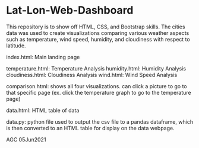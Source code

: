 # Lat-Lon-Web-Dashboard

This repository is to show off HTML, CSS, and Bootstrap skills. The cities data was used to create visualizations comparing various weather aspects such as temperature, wind speed, humidity, and cloudiness with respect to latitude.

index.html: Main landing page

temperature.html: Temperature Analysis
humidity.html: Humidity Analysis
cloudiness.html: Cloudiness Analysis
wind.html: Wind Speed Analysis

comparison.html: shows all four visualizations. can click a picture to go to that specific page (ex. click the temperature graph to go to the temperature page)

data.html: HTML table of data

data.py: python file used to output the csv file to a pandas dataframe, which is then converted to an HTML table for display on the data webpage.

AGC 05Jun2021
